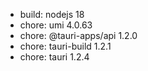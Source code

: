 -   build: nodejs 18
-   chore: umi 4.0.63
-   chore: @tauri-apps/api 1.2.0
-   chore: tauri-build 1.2.1
-   chore: tauri 1.2.4
